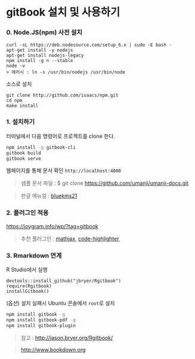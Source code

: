 # gitBook 설치 및 사용하기


### 0. Node.JS(npm) 사전 설치
```
curl -sL https://deb.nodesource.com/setup_6.x | sudo -E bash -
apt-get install -y nodejs
apt-get install nodejs-legacy
npm install -g n --stable
node -v
> 에러시 : ln -s /usr/bin/nodejs /usr/bin/node
```
소스로 설치 
```
git clone http://github.com/isaacs/npm.git
cd npm
make install
```
### 1. 설치하기


터미널에서 다음 명령어로 프로젝트를 clone 한다.

```bash 
npm install -g gitbook-cli
gitbook build
gitbook serve
```
웹페이지를 통해 문서 확인 `http://localhost:4000`


> 샘플 문서 파일 : $ git clone https://github.com/umanji/umanji-docs.git

> 한글 메뉴얼 : [bluekms21](https://bluekms21.gitbooks.io/gitbookhelp_kr/content/)

### 2. 플러그인 적용

https://joygram.info/wp/?tag=gitbook

> 추천 플러그인 :  [mathjax](https://plugins.gitbook.com/plugin/mathjax), [code-highlighter](https://plugins.gitbook.com/plugin/code-highlighter), 

### 3. Rmarkdown 연계

R Studio에서 실행 
```
devtools::install_github("jbryer/Rgitbook")
require(Rgitbook)
installGitbook()
```

(옵션) 설치 실패시 Ubuntu 콘솔에서 `root`로 설치 
```bash
npm install gitbook -g
npm install gitbook-pdf -g
npm install gitbook-plugin
```

> 참고 : http://jason.bryer.org/Rgitbook/

> http://www.bookdown.org 
